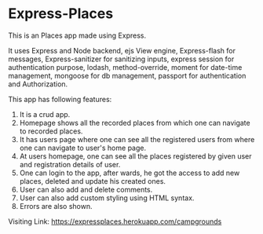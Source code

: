 # Express-Places

This is an Places app made using Express.

It uses Express and Node backend, ejs View engine, Express-flash for messages, Express-sanitizer for sanitizing inputs, express
session for authentication purpose, lodash, method-override, moment for date-time management, mongoose for db management,
passport for authentication and Authorization.

This app has following features:
1) It is a crud app.
2) Homepage shows all the recorded places from which one can navigate to recorded places.
3) It has users page where one can see all the registered users from where one can navigate to user's home page.
4) At users homepage, one can see all the places registered by given user and registration details of user.
5) One can login to the app, after wards, he got the access to add new places, deleted and update his created ones.
6) User can also add and delete comments.
7) User can also add custom styling using HTML syntax.
8) Errors are also shown.

Visiting Link:
https://expressplaces.herokuapp.com/campgrounds
